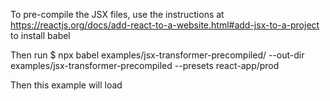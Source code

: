 To pre-compile the JSX files,
use the instructions at https://reactjs.org/docs/add-react-to-a-website.html#add-jsx-to-a-project
to install babel

Then run 
$ npx babel examples/jsx-transformer-precompiled/ --out-dir examples/jsx-transformer-precompiled --presets react-app/prod

Then this example will load
